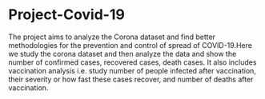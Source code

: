 # Project-Covid-19
The project aims to analyze the Corona dataset and find better methodologies for the prevention and control of spread of COVID-19.Here we study the corona dataset and then analyze the data and show the number of confirmed cases, recovered cases, death cases. It also includes vaccination analysis i.e. study number of people infected after vaccination, their severity or how fast these cases recover, and number of deaths after vaccination.
